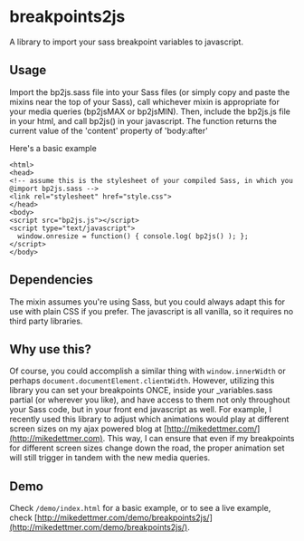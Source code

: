# breakpoints2js
A library to import your sass breakpoint variables to javascript.

## Usage
Import the bp2js.sass file into your Sass files (or simply copy and paste the mixins near the top of your Sass), call whichever mixin is appropriate for your media queries (bp2jsMAX or bp2jsMIN).
Then, include the bp2js.js file in your html, and call bp2js() in your javascript. The function returns the current value of the 'content' property of 'body:after'

Here's a basic example

```
<html>
<head>
<!-- assume this is the stylesheet of your compiled Sass, in which you @import bp2js.sass -->
<link rel="stylesheet" href="style.css">
</head>
<body>
<script src="bp2js.js"></script>
<script type="text/javascript">
  window.onresize = function() { console.log( bp2js() ); };
</script>
</body>
```

## Dependencies
The mixin assumes you're using Sass, but you could always adapt this for use with plain CSS if you prefer. The javascript is all vanilla, so it requires no third party libraries.

## Why use this?
Of course, you could accomplish a similar thing with `window.innerWidth` or perhaps `document.documentElement.clientWidth`. However, utilizing this library you can set your breakpoints ONCE, inside your _variables.sass partial (or wherever you like), and have access to them not only throughout your Sass code, but in your front end javascript as well.
For example, I recently used this library to adjust which animations would play at different screen sizes on my ajax powered blog at [http://mikedettmer.com/](http://mikedettmer.com). This way, I can ensure that even if my breakpoints for different screen sizes change down the road, the proper animation set will still trigger in tandem with the new media queries.

## Demo
Check `/demo/index.html` for a basic example, or to see a live example, check [http://mikedettmer.com/demo/breakpoints2js/](http://mikedettmer.com/demo/breakpoints2js/).